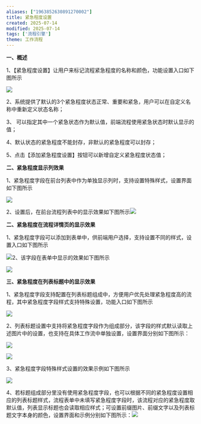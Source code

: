 ```yaml
---
aliases: ["1963852630891270002"]
title: 紧急程度设置
created: 2025-07-14
modified: 2025-07-14
tags: ['流程引擎']
theme: 工作流程
---
```


**一、概述**

1、【紧急程度设置】让用户来标记流程紧急程度的名称和颜色，功能设置入口如下图所示

![](https://myhelpdoc.oss-cn-heyuan.aliyuncs.com/mdimages/2f24e60ec0da11fe327edced845a9577.jpg)

2、系统提供了默认的3个紧急程度状态正常、重要和紧急，用户可以在自定义名称中重新定义状态名称；

3、 可以指定其中一个紧急状态作为默认值，前端流程使用紧急状态时默认显示的值；

4、默认状态的紧急程度不能封存，非默认的紧急程度可以封存；

5、点击【添加紧急程度设置】按钮可以新增自定义紧急程度状态值；

**二、紧急程度显示列效果**

1、紧急程度字段在前台列表中作为单独显示列时，支持设置特殊样式，设置界面如下图所示

![](https://myhelpdoc.oss-cn-heyuan.aliyuncs.com/mdimages/29c58c80fd098ea944422dba9695c4f7.jpg)

2、设置后，在前台流程列表中的显示效果如下图所示![](https://myhelpdoc.oss-cn-heyuan.aliyuncs.com/mdimages/08189cb1c28f935e9753af54120667c8.jpg)

**二、紧急程度在流程详情页的显示效果**

1、紧急程度字段可以添加到表单中，供前端用户选择，支持设置不同的样式，设置入口如下图所示

![](https://myhelpdoc.oss-cn-heyuan.aliyuncs.com/mdimages/ae84ec608b2694c30485a5980afff01b.jpg)2、该字段在表单中显示的效果如下图所示

![](https://myhelpdoc.oss-cn-heyuan.aliyuncs.com/mdimages/ee7c4c23b1e9af5305c06c03f6c02203.jpg)

**三、紧急程度在列表标题中的显示效果**

1、紧急程度字段支持配置在列表标题组成中，方便用户优先处理紧急程度高的流程，其中紧急程度字段样式支持特殊设置，功能入口如下图所示

![](https://myhelpdoc.oss-cn-heyuan.aliyuncs.com/mdimages/a8adcc5384393455c647c533eb94a617.jpg)

2、列表标题设置中支持将紧急程度字段作为组成部分，该字段的样式默认读取上述图片中的设置，也支持在具体工作流中单独设置，设置界面分别如下图所示：

![](https://myhelpdoc.oss-cn-heyuan.aliyuncs.com/mdimages/01f61c16862835c40ca2592e7334caaa.jpg)

![](https://myhelpdoc.oss-cn-heyuan.aliyuncs.com/mdimages/a80ae3fa73162f3796e1d79bf79ff55a.jpg)

3、紧急程度字段特殊样式设置的效果示例如下图所示

![](https://myhelpdoc.oss-cn-heyuan.aliyuncs.com/mdimages/3241f338bb348895a9744f5005133fe7.jpg)

4、若标题组成部分里没有使用紧急程度字段，也可以根据不同的紧急程度设置相应的列表标题样式，流程表单中未填写紧急程度字段时，该流程对应的紧急程度取默认值，列表显示标题也会读取相应样式；可设置前缀图片、前缀文字以及列表标题文字本身的颜色，设置界面和示例分别如下图所示：![](https://myhelpdoc.oss-cn-heyuan.aliyuncs.com/mdimages/9c45504e86042141f3faeaa1b0be8a7b.jpg)

